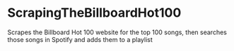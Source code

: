 # ScrapingTheBillboardHot100
Scrapes the Billboard Hot 100 website for the top 100 songs, then searches those songs in Spotify and adds them to a playlist 
